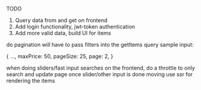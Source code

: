 TODO

1. Query data from and get on frontend
2. Add login functionality, jwt-token authentication
3. Add more valid data, build UI for items

do pagination
will have to pass filters into the getItems query
sample input:

{
...,
maxPrice: 50,
pageSize: 25,
page: 2,
}

when doing sliders/fast input searches on the frontend, do a throttle to only search and update page once slider/other input is done moving
use ssr for rendering the items
